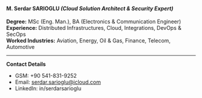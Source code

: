 #### M. Serdar SARIOGLU _(Cloud Solution Architect & Security Expert)_

**Degree:** MSc (Eng. Man.), BA (Electronics & Communication Engineer)<br />
**Experience:** Distributed Infrastructures, Cloud, Integrations, DevOps & SecOps<br />
**Worked Industries:** Aviation, Energy, Oil & Gas, Finance, Telecom, Automotive
 
---
**Contact Details**
  * GSM: +90 541-831-9252
  * Email: serdar.sarioglu@icloud.com
  * LinkedIn: in/serdarsarioglu
